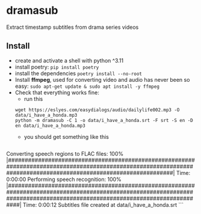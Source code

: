 # dramasub
Extract timestamp subtitles from drama series videos

## Install
* create and activate a shell with python ^3.11
* install poetry: `pip install poetry`
* install the dependencies `poetry install --no-root`
* Install **ffmpeg**, used for converting video and audio has never been so easy: `sudo apt-get update & sudo apt install -y ffmpeg`
* Check that everything works fine:
    - run this
    ```commandline
    wget https://eslyes.com/easydialogs/audio/dailylife002.mp3 -O data/i_have_a_honda.mp3
    python -m dramasub -C 1 -o data/i_have_a_honda.srt -F srt -S en -D en data/i_have_a_honda.mp3
    ```
    - you should get something like this
    ```
Converting speech regions to FLAC files: 100% |##################################################################################################################################################################| Time:  0:00:00
Performing speech recognition: 100% |############################################################################################################################################################################| Time:  0:00:12
Subtitles file created at data/i_have_a_honda.srt
    ```

